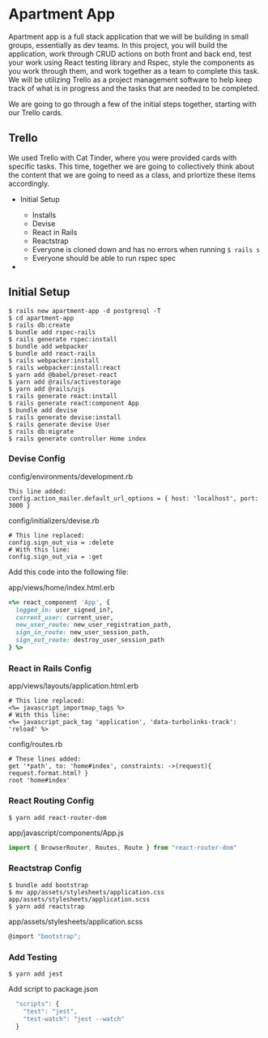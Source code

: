 # Apartment App
Apartment app is a full stack application that we will be building in small groups, essentially as dev teams.  In this project, you will build the application, work through CRUD actions on both front and back end, test your work using React testing library and Rspec, style the components as you work through them, and work together as a team to complete this task.  We will be utilizing Trello as a project management software to help keep track of what is in progress and the tasks that are needed to be completed.  

We are going to go through a few of the initial steps together, starting with our Trello cards.

## Trello
We used Trello with Cat Tinder, where you were provided cards with specific tasks.  This time, together we are going to collectively think about the content that we are going to need as a class, and priortize these items accordingly.

- Initial Setup 
  - Installs
  - Devise
  - React in Rails
  - Reactstrap
  - Everyone is cloned down and has no errors when running `$ rails s`
  - Everyone should be able to run rspec spec

- 

## Initial Setup
```
$ rails new apartment-app -d postgresql -T
$ cd apartment-app
$ rails db:create
$ bundle add rspec-rails
$ rails generate rspec:install
$ bundle add webpacker
$ bundle add react-rails
$ rails webpacker:install
$ rails webpacker:install:react
$ yarn add @babel/preset-react
$ yarn add @rails/activestorage
$ yarn add @rails/ujs
$ rails generate react:install
$ rails generate react:component App
$ bundle add devise
$ rails generate devise:install
$ rails generate devise User
$ rails db:migrate
$ rails generate controller Home index
```

### Devise Config
config/environments/development.rb
```
This line added:
config.action_mailer.default_url_options = { host: 'localhost', port: 3000 }
```

config/initializers/devise.rb
```
# This line replaced:
config.sign_out_via = :delete
# With this line:
config.sign_out_via = :get
```

Add this code into the following file:

app/views/home/index.html.erb
```ruby
<%= react_component 'App', {
  logged_in: user_signed_in?,
  current_user: current_user,
  new_user_route: new_user_registration_path,
  sign_in_route: new_user_session_path,
  sign_out_route: destroy_user_session_path
} %>
```

### React in Rails Config
app/views/layouts/application.html.erb
```
# This line replaced:
<%= javascript_importmap_tags %>
# With this line:
<%= javascript_pack_tag 'application', 'data-turbolinks-track': 'reload' %>
```

config/routes.rb
```
# These lines added:
get '*path', to: 'home#index', constraints: ->(request){ request.format.html? }
root 'home#index'
```

### React Routing Config

`$ yarn add react-router-dom`

app/javascript/components/App.js

```javascript
import { BrowserRouter, Routes, Route } from "react-router-dom"
```

### Reactstrap Config

```
$ bundle add bootstrap
$ mv app/assets/stylesheets/application.css app/assets/stylesheets/application.scss
$ yarn add reactstrap
```

app/assets/stylesheets/application.scss
```javascript
@import "bootstrap";
```

### Add Testing

`$ yarn add jest`

Add script to package.json

```javascript
  "scripts": {
    "test": "jest",
    "test-watch": "jest --watch"
  }
```


